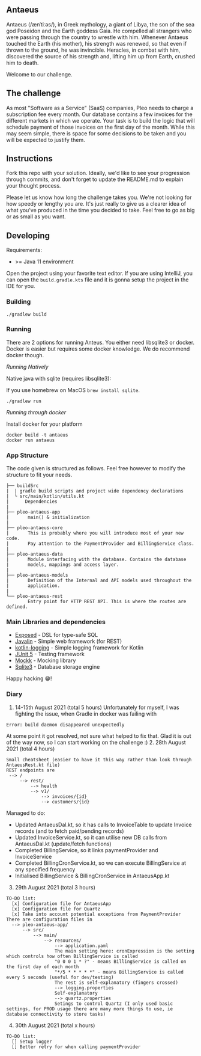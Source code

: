 ## Antaeus

Antaeus (/ænˈtiːəs/), in Greek mythology, a giant of Libya, the son of the sea god Poseidon and the Earth goddess Gaia. He compelled all strangers who were passing through the country to wrestle with him. Whenever Antaeus touched the Earth (his mother), his strength was renewed, so that even if thrown to the ground, he was invincible. Heracles, in combat with him, discovered the source of his strength and, lifting him up from Earth, crushed him to death.

Welcome to our challenge.

## The challenge

As most "Software as a Service" (SaaS) companies, Pleo needs to charge a subscription fee every month.
Our database contains a few invoices for the different markets in which we operate.
Your task is to build the logic that will schedule payment of those invoices on the first day of the month.
While this may seem simple, there is space for some decisions to be taken and you will be expected to justify them.

## Instructions

Fork this repo with your solution. Ideally, we'd like to see your progression through commits, and don't forget to update the README.md to explain your thought process.

Please let us know how long the challenge takes you.
We're not looking for how speedy or lengthy you are.
It's just really to give us a clearer idea of what you've produced in the time you decided to take.
Feel free to go as big or as small as you want.

## Developing

Requirements:
- \>= Java 11 environment

Open the project using your favorite text editor. If you are using IntelliJ, you can open the `build.gradle.kts` file and it is gonna setup the project in the IDE for you.

### Building

```
./gradlew build
```

### Running

There are 2 options for running Anteus.
You either need libsqlite3 or docker.
Docker is easier but requires some docker knowledge.
We do recommend docker though.

*Running Natively*

Native java with sqlite (requires libsqlite3):

If you use homebrew on MacOS `brew install sqlite`.

```
./gradlew run
```

*Running through docker*

Install docker for your platform

```
docker build -t antaeus
docker run antaeus
```

### App Structure
The code given is structured as follows. Feel free however to modify the structure to fit your needs.
```
├── buildSrc
|  | gradle build scripts and project wide dependency declarations
|  └ src/main/kotlin/utils.kt 
|      Dependencies
|
├── pleo-antaeus-app
|       main() & initialization
|
├── pleo-antaeus-core
|       This is probably where you will introduce most of your new code.
|       Pay attention to the PaymentProvider and BillingService class.
|
├── pleo-antaeus-data
|       Module interfacing with the database. Contains the database 
|       models, mappings and access layer.
|
├── pleo-antaeus-models
|       Definition of the Internal and API models used throughout the
|       application.
|
└── pleo-antaeus-rest
        Entry point for HTTP REST API. This is where the routes are defined.
```

### Main Libraries and dependencies
* [Exposed](https://github.com/JetBrains/Exposed) - DSL for type-safe SQL
* [Javalin](https://javalin.io/) - Simple web framework (for REST)
* [kotlin-logging](https://github.com/MicroUtils/kotlin-logging) - Simple logging framework for Kotlin
* [JUnit 5](https://junit.org/junit5/) - Testing framework
* [Mockk](https://mockk.io/) - Mocking library
* [Sqlite3](https://sqlite.org/index.html) - Database storage engine

Happy hacking 😁!

### Diary
1. 14-15th August 2021 (total 5 hours)
Unfortunately for myself, I was fighting the issue, when Gradle in docker was failing with
```
Error: build daemon disappeared unexpectedly
```
At some point it got resolved, not sure what helped to fix that. Glad it is out of the way now, so I can start working on the challenge :)
2. 28th August 2021 (total 4 hours)
```
Small cheatsheet (easier to have it this way rather than look through AntaeusRest.kt file)
REST endpoints are
 --> /
     --> rest/
         --> health
         --> v1/
             --> invoices/{id}
             --> customers/{id}
```
Managed to do:
 - Updated AntaeusDal.kt, so it has calls to InvoiceTable to update Invoice records (and to fetch paid/pending records)
 - Updated InvoiceService.kt, so it can utilise new DB calls from AntaeusDal.kt (update/fetch functions)
 - Completed BillingService, so it links paymentProvider and InvoiceService
 - Completed BillingCronService.kt, so we can execute BillingService at any specified frequency
 - Initialised BillingService & BillingCronService in AntaeusApp.kt

3. 29th August 2021 (total 3 hours)
```
TO-DO list:
  [x] Configuration file for AntaeusApp
  [x] Configuration file for Quartz
  [x] Take into account potential exceptions from PaymentProvider
There are configuration files in
  --> pleo-antaeus-app/
      --> src/
          --> main/
              --> resources/
                  --> application.yaml
                  The main setting here: cronExpression is the setting which controls how often BillingService is called
                  "0 0 0 1 * ?" - means BillingService is called on the first day of each month
                  "*/5 * * * * *" - means BillingService is called every 5 seconds (useful for dev/testing)
                  The rest is self-explanatory (fingers crossed)
                  --> logging.properties
                  Self-explanatory
                  --> quartz.properties
                  Setings to control Quartz (I only used basic settings, for PROD usage there are many more things to use, ie database connectivity to store tasks)
```
4. 30th August 2021 (total x hours)
```
TO-DO list:
  [] Setup logger
  [] Better retry for when calling paymentProvider
```